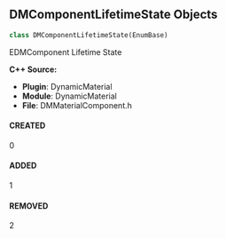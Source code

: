 ## DMComponentLifetimeState Objects

```python
class DMComponentLifetimeState(EnumBase)
```

EDMComponent Lifetime State

**C++ Source:**

- **Plugin**: DynamicMaterial
- **Module**: DynamicMaterial
- **File**: DMMaterialComponent.h

<a id="unreal.DMComponentLifetimeState.CREATED"></a>

#### CREATED

0

<a id="unreal.DMComponentLifetimeState.ADDED"></a>

#### ADDED

1

<a id="unreal.DMComponentLifetimeState.REMOVED"></a>

#### REMOVED

2

<a id="unreal.DMTextureChannelMask"></a>